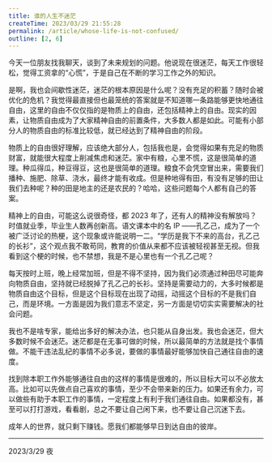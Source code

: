 ```yaml
---
title: 谁的人生不迷茫
createTime: 2023/03/29 21:55:28
permalink: /article/whose-life-is-not-confused/
outline: [2, 6]
---
```

今天一位朋友找我聊天，谈到了未来规划的问题。他说现在很迷茫，每天工作很轻松，觉得工资拿的“心慌”，于是自己在不断的学习工作之外的知识。



是啊，我也会间歇性迷茫，迷茫的根本原因是什么呢？没有充足的积蓄？随时会被优化的危机？我觉得最直接但也最笼统的答案就是不知道哪一条路能够更快地通往自由，这里的自由不仅仅指的是物质上的自由，还包括精神上的自由。现实的因素，让物质自由成为了大家精神自由的前置条件，大多数人都是如此。可能有小部分人的物质自由的标准比较低，就已经达到了精神自由的阶段。

物质上的自由很好理解，应该绝大部分人，包括我也是，会觉得如果有充足的物质财富，就能很大程度上削减焦虑和迷茫。家中有粮，心里不慌，这是很简单的道理。种瓜得瓜，种豆得豆，这也是很简单的道理。粮食不会凭空冒出来，需要我们播种、施肥、除草、浇水，最终才能有收成。但是种地得有田，有没有足够的田让我们去种呢？种的田是地主的还是农民的？哈哈，这些问题每个人都有自己的答案。

精神上的自由，可能这么说很奇怪，都 2023 年了，还有人的精神没有解放吗？时值就业季，毕业生人数再创新高。语文课本中的名 IP ——孔乙己，成为了一个被广泛讨论的热梗，这个现象或许能说明一二。“学历是我下不来的高台，孔乙己的长衫”，这个观点我不敢苟同，教育的价值从来都不应该被轻视甚至无视。但我看到这个梗的时候，也不禁想，我是不是心里也有一个孔乙己呢？

每天按时上班，晚上经常加班，但是不得不坚持，因为我们必须通过种田尽可能奔向物质自由，坚持就已经脱掉了孔乙己的长衫。坚持是需要动力的，大多时候都是物质自由这个目标，但是这个目标现在出现了动摇，动摇这个目标的不是我们自己，而是环境。一方面是因为我们意志不坚定，另一方面是切切实实需要解决的社会问题。



我也不是啥专家，能给出多好的解决办法，也只能从自身出发。我也会迷茫，但大多数时候不会迷茫。迷茫都是在无事可做的时候，所以最简单的方法就是找个事情做。不能干违法乱纪的事情不必多说，要做的事情最好能够加快自己通往自由的速度。

找到除本职工作外能够通往自由的这样的事情是很难的，所以目标大可以不必放太高。比如可以先做点自己喜欢的事情，至少不会带来新的压力。如果还有余力，可以做些有助于本职工作的事情，一定程度上有利于我们通往自由。如果都没有，甚至可以打打游戏，看看剧，总之不要让自己闲下来，也不要让自己沉迷下去。



成年人的世界，就只剩下赚钱。愿我们都能够早日到达自由的彼岸。



---

2023/3/29 夜

